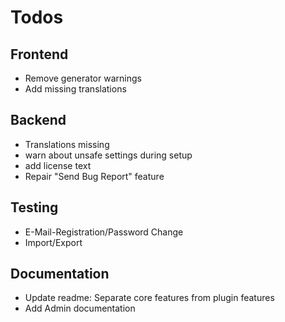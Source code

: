 Todos
=====

Frontend
--------
- Remove generator warnings
- Add missing translations

Backend
-------
- Translations missing
- warn about unsafe settings during setup
- add license text
- Repair "Send Bug Report" feature

Testing
-------
- E-Mail-Registration/Password Change
- Import/Export

Documentation
-------------
- Update readme: Separate core features from plugin features
- Add Admin documentation



